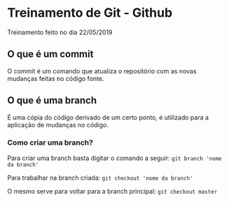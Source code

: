 # Treinamento de Git - Github

Treinamento feito no dia 22/05/2019

## O que é um commit

O commit é um comando que atualiza o repositório com as novas mudanças feitas no código fonte.

## O que é uma branch 

É uma cópia do código derivado de um certo ponto, é utilizado para a aplicação de mudanças no código.

### Como criar uma branch?

Para criar uma branch basta digitar o comando a seguir:
`git branch 'nome da branch'`

Para trabalhar na branch criada:
`git checkout 'nome da branch'`

O mesmo serve para voltar para a branch principal:
`git checkout master`
